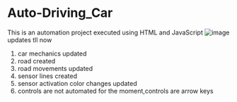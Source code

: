 # Auto-Driving_Car
This is an automation project executed using HTML and JavaScript
![image](https://user-images.githubusercontent.com/100307354/191329771-4303270a-ebc7-445a-8b80-d020f0882767.png)
updates tll now
1. car mechanics updated
2. road created
3. road movements updated 
4. sensor lines created
5. sensor activation color changes updated
6. controls are not automated for the moment,controls are arrow keys

